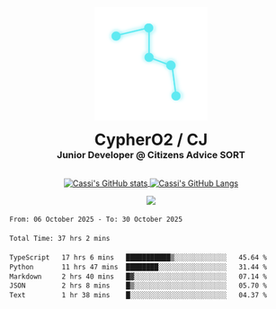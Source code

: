 <p align="center">
  <img src=Test(1).png alt="Logo Image" width="40%"/>
</p>
<h1 align="center" style="margin: 0 auto 0 auto;">CypherO2 / CJ</h1>
<h3 align="center" style="margin: 0 auto 0 auto;">Junior Developer @ Citizens Advice SORT</h3>
<br/>
<p align="center">
<a href="https://github.com/CypherO2">
  <img width="60%" align="center" src="https://github-readme-stats.vercel.app/api?username=CypherO2&show_icons=true&card_width=200&text_color=ffffff&icon_color=00ffff&bg_color=1c1917&title_color=00ffff" alt="Cassi's GitHub stats"/>
</a>
<a href="https://github.com/CypherO2">
  <img width="39%" align="center" src="https://github-readme-stats.vercel.app/api/top-langs?username=CypherO2&layout=compact&langs_count=8&card_width=100&text_color=ffffff&bg_color=1c1917&title_color=00ffff" alt="Cassi's GitHub Langs" />
</a>
</p>
<p align=center>
  <img src="https://github-readme-activity-graph.vercel.app/graph?username=CypherO2&theme=react&bg_color=1c1917&hide_border=false" width="99%"/>
</p>
<!--START_SECTION:waka-->

```txt
From: 06 October 2025 - To: 30 October 2025

Total Time: 37 hrs 2 mins

TypeScript   17 hrs 6 mins   ███████████▒░░░░░░░░░░░░░   45.64 %
Python       11 hrs 47 mins  ████████░░░░░░░░░░░░░░░░░   31.44 %
Markdown     2 hrs 40 mins   █▓░░░░░░░░░░░░░░░░░░░░░░░   07.14 %
JSON         2 hrs 8 mins    █▒░░░░░░░░░░░░░░░░░░░░░░░   05.70 %
Text         1 hr 38 mins    █░░░░░░░░░░░░░░░░░░░░░░░░   04.37 %
```

<!--END_SECTION:waka-->
